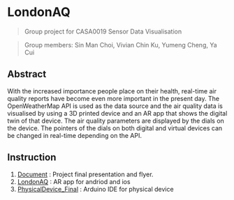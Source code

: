 # LondonAQ

> Group project for CASA0019 Sensor Data Visualisation

> Group members: Sin Man Choi, Vivian Chin Ku, Yumeng Cheng, Ya Cui


## Abstract
With the increased importance people place on their health, real-time air quality reports have become even more important in the present day. The OpenWeatherMap API is used as the data source and the air quality data is visualised by using a 3D printed device and an AR app that shows the digital twin of that device. The air quality parameters are displayed by the dials on the device. The pointers of the dials on both digital and virtual devices can be changed in real-time depending on the API.


## Instruction
1. [Document](https://github.com/VivianKuKu/CASA0019_Sensor-Data-Visualisation_LondonAQ/tree/main/Documents) : Project final presentation and flyer.
2. [LondonAQ](https://github.com/VivianKuKu/CASA0019_Sensor-Data-Visualisation_LondonAQ/tree/main/LondonAQ) : AR app for andriod and ios
3. [PhysicalDevice_Final](https://github.com/VivianKuKu/CASA0019_Sensor-Data-Visualisation_LondonAQ/tree/main/PhysicalDevice_Final) : Arduino IDE for physical device
